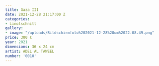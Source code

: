 ```yaml
---
title: Gaza III
date: 2021-12-28 21:17:00 Z
categories:
- Linolschnitt
gallery:
- image: "/uploads/Bildschirmfoto%202021-12-28%20um%2022.08.49.png"
price: 300 €
year: 2021
dimensions: 36 x 24 cm
artist: ADEL AL TAWEEL
number: '0010'
---
```


